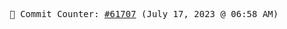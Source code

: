 <p align="center">
    <samp>
        📮 Commit Counter: <a href="https://github.com/Javascript-void0/Javascript-void0/commits/main">#61707</a> (July 17, 2023 @ 06:58 AM)
    </samp>
</p>